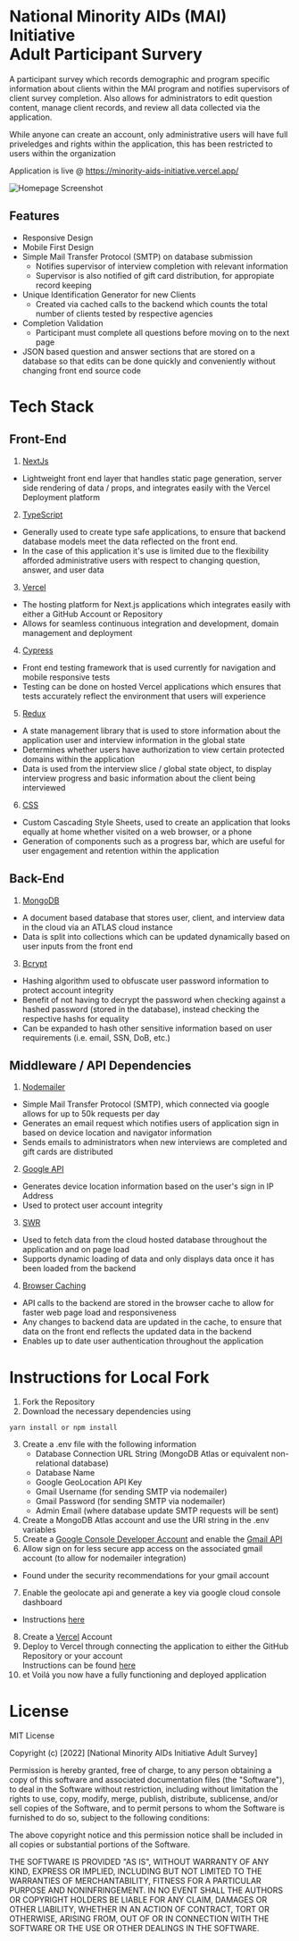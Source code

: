 # National Minority AIDs (MAI) Initiative <br /> Adult Participant Survery

A participant survey which records demographic and program specific information about clients within the MAI program and notifies supervisors of client survey completion. Also allows for administrators to edit question content, manage client records, and review all data collected via the application.

While anyone can create an account, only administrative users will have full priveledges and rights within the application, this has been restricted to users within the organization

Application is live @ https://minority-aids-initiative.vercel.app/

![Homepage Screenshot](https://user-images.githubusercontent.com/60509970/194887009-72e21063-f7c4-4438-ba2c-947d6009354d.png)

## Features
 - Responsive Design
 - Mobile First Design
 - Simple Mail Transfer Protocol (SMTP) on database submission
    - Notifies supervisor of interview completion with relevant information
    - Supervisor is also notified of gift card distribution, for appropiate record keeping 
 - Unique Identification Generator for new Clients
    - Created via cached calls to the backend which counts the total number of clients tested by respective agencies
 - Completion Validation
    - Participant must complete all questions before moving on to the next page
- JSON based question and answer sections that are stored on a database so that edits can be done quickly and conveniently without changing front end source code 

# Tech Stack

## Front-End
1. [NextJs](https://nextjs.org/)
 - Lightweight front end layer that handles static page generation, server side rendering of data / props, and integrates easily with the Vercel Deployment platform
2. [TypeScript](https://www.typescriptlang.org/)
 - Generally used to create type safe applications, to ensure that backend database models meet the data reflected on the front end.
 - In the case of this application it's use is limited due to the flexibility afforded administrative users with respect to changing question, answer, and user data
3. [Vercel](https://vercel.com/)
 - The hosting platform for Next.js applications which integrates easily with either a GitHub Account or Repository
  - Allows for seamless continuous integration and development, domain management and deployment 
4. [Cypress](https://www.cypress.io/)
 - Front end testing framework that is used currently for navigation and mobile responsive tests
 - Testing can be done on hosted Vercel applications which ensures that tests accurately reflect the environment that users will experience
5. [Redux](https://redux.js.org/)
 - A state management library that is used to store information about the application user and interview information in the global state
 - Determines whether users have authorization to view certain protected domains within the application
 - Data is used from the interview slice / global state object, to display interview progress and basic information about the client being interviewed
6. [CSS](https://www.w3schools.com/Css/)
 - Custom Cascading Style Sheets, used to create an application that looks equally at home whether visited on a web browser, or a phone
 - Generation of components such as a progress bar, which are useful for user engagement and retention within the application
 
## Back-End
1. [MongoDB](https://www.mongodb.com/)
 - A document based database that stores user, client, and interview data in the cloud via an ATLAS cloud instance
 - Data is split into collections which can be updated dynamically based on user inputs from the front end
3. [Bcrypt](https://www.npmjs.com/package/bcrypt)
 - Hashing algorithm used to obfuscate user password information to protect account integrity
 - Benefit of not having to decrypt the password when checking against a hashed password (stored in the database), instead checking the respective hashs for equality
 - Can be expanded to hash other sensitive information based on user requirements (i.e. email, SSN, DoB, etc.)
 
## Middleware / API Dependencies
1. [Nodemailer](https://nodemailer.com/about/)
 - Simple Mail Transfer Protocol (SMTP), which connected via google allows for up to 50k requests per day
 - Generates an email request which notifies users of application sign in based on device location and navigator information
 - Sends emails to administrators when new interviews are completed and gift cards are distributed
2. [Google API](https://developers.google.com/maps/documentation/geolocation/overview)
 - Generates device location information based on the user's sign in IP Address
 - Used to protect user account integrity
3. [SWR](https://swr.vercel.app/docs/with-nextjs)
 - Used to fetch data from the cloud hosted database throughout the application and on page load
 - Supports dynamic loading of data and only displays data once it has been loaded from the backend
4. [Browser Caching](https://developer.mozilla.org/en-US/docs/Web/HTTP/Caching)
 - API calls to the backend are stored in the browser cache to allow for faster web page load and responsiveness
 - Any changes to backend data are updated in the cache, to ensure that data on the front end reflects the updated data in the backend
 - Enables up to date user authentication throughout the application
 
# Instructions for Local Fork
1. Fork the Repository
2. Download the necessary dependencies using 
```
yarn install or npm install
```
3. Create a .env file with the following information
    - Database Connection URL String (MongoDB Atlas or equivalent non-relational database)
    - Database Name
    - Google GeoLocation API Key
    - Gmail Username (for sending SMTP via nodemailer)
    - Gmail Password (for sending SMTP via nodemailer)
    - Admin Email (where database update SMTP requests will be sent)
4. Create a MongoDB Atlas account and use the URI string in the .env variables
5. Create a [Google Console Developer Account](https://console.cloud.google.com/getting-started) and enable the [Gmail API](https://developers.google.com/gmail/api/)
6. Allow sign on for less secure app access on the associated gmail account (to allow for nodemailer integration)
  - Found under the security recommendations for your gmail account
7. Enable the geolocate api and generate a key via google cloud console dashboard
  - Instructions [here](https://developers.google.com/maps/documentation/geolocation/overview)
8. Create a [Vercel](https://vercel.com/) Account
9. Deploy to Vercel through connecting the application to either the GitHub Repository or your account <br /> Instructions can be found [here](https://vercel.com/docs/concepts/deployments/overview)
10. et Voilá you now have a fully functioning and deployed application


# License
MIT License

Copyright (c) [2022] [National Minority AIDs Initiative Adult Survey]

Permission is hereby granted, free of charge, to any person obtaining a copy
of this software and associated documentation files (the "Software"), to deal
in the Software without restriction, including without limitation the rights
to use, copy, modify, merge, publish, distribute, sublicense, and/or sell
copies of the Software, and to permit persons to whom the Software is
furnished to do so, subject to the following conditions:

The above copyright notice and this permission notice shall be included in all
copies or substantial portions of the Software.

THE SOFTWARE IS PROVIDED "AS IS", WITHOUT WARRANTY OF ANY KIND, EXPRESS OR
IMPLIED, INCLUDING BUT NOT LIMITED TO THE WARRANTIES OF MERCHANTABILITY,
FITNESS FOR A PARTICULAR PURPOSE AND NONINFRINGEMENT. IN NO EVENT SHALL THE
AUTHORS OR COPYRIGHT HOLDERS BE LIABLE FOR ANY CLAIM, DAMAGES OR OTHER
LIABILITY, WHETHER IN AN ACTION OF CONTRACT, TORT OR OTHERWISE, ARISING FROM,
OUT OF OR IN CONNECTION WITH THE SOFTWARE OR THE USE OR OTHER DEALINGS IN THE
SOFTWARE.

